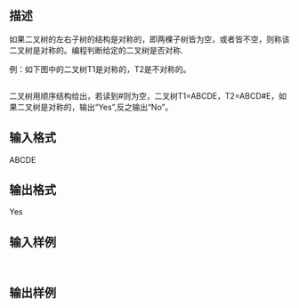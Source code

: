 ## 描述

如果二叉树的左右子树的结构是对称的，即两棵子树皆为空，或者皆不空，则称该二叉树是对称的。编程判断给定的二叉树是否对称.<br /> <p> 例：如下图中的二叉树T1是对称的，T2是不对称的。 </p> <p> <img src="/JudgeOnline/upload/image/20170603/20170603221311_72577.png" alt="" /> </p> <p> 二叉树用顺序结构给出，若读到#则为空，二叉树T1=ABCDE，T2=ABCD#E，如果二叉树是对称的，输出“Yes”,反之输出“No”。 </p>

## 输入格式

ABCDE

## 输出格式

Yes

## 输入样例

```plaintext
 
```

## 输出样例

```plaintext
 
```



 



 

